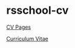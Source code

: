 # rsschool-cv
[CV Pages](https://YessetHumanMan.github.io/rsschool-cv/cv)

[Curriculum Vitae](https://my-personal-site-yessethumanman.netlify.app/)